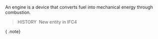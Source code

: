 An engine is a device that converts fuel into mechanical energy through combustion.

> HISTORY&nbsp; New entity in IFC4

{ .note}
>